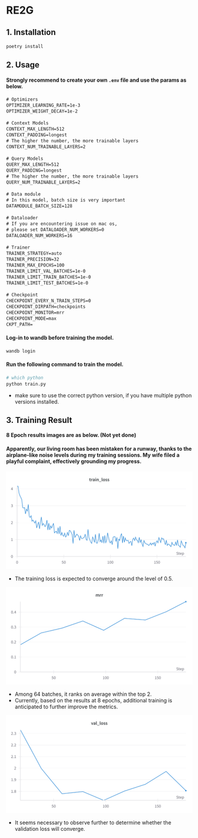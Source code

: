 # RE2G

## 1. Installation

```bash
poetry install
```

## 2. Usage

#### Strongly recommend to create your own `.env` file and use the params as below.

```dotenv
# Optimizers
OPTIMIZER_LEARNING_RATE=1e-3
OPTIMIZER_WEIGHT_DECAY=1e-2

# Context Models
CONTEXT_MAX_LENGTH=512
CONTEXT_PADDING=longest
# The higher the number, the more trainable layers
CONTEXT_NUM_TRAINABLE_LAYERS=2

# Query Models
QUERY_MAX_LENGTH=512
QUERY_PADDING=longest
# The higher the number, the more trainable layers
QUERY_NUM_TRAINABLE_LAYERS=2

# Data module
# In this model, batch size is very important
DATAMODULE_BATCH_SIZE=128

# Dataloader
# If you are encountering issue on mac os,
# please set DATALOADER_NUM_WORKERS=0
DATALOADER_NUM_WORKERS=16

# Trainer
TRAINER_STRATEGY=auto
TRAINER_PRECISION=32
TRAINER_MAX_EPOCHS=100
TRAINER_LIMIT_VAL_BATCHES=1e-0
TRAINER_LIMIT_TRAIN_BATCHES=1e-0
TRAINER_LIMIT_TEST_BATCHES=1e-0

# Checkpoint
CHECKPOINT_EVERY_N_TRAIN_STEPS=0
CHECKPOINT_DIRPATH=checkpoints
CHECKPOINT_MONITOR=mrr
CHECKPOINT_MODE=max
CKPT_PATH=
```

#### Log-in to wandb before training the model.

```bash
wandb login
```

#### Run the following command to train the model.

```bash
# which python
python train.py
```
- make sure to use the correct python version, if you have multiple python versions installed.

## 3. Training Result

#### 8 Epoch results images are as below. (Not yet done)
#### Apparently, our living room has been mistaken for a runway, thanks to the airplane-like noise levels during my training sessions. My wife filed a playful complaint, effectively grounding my progress.

![Train Loss](./assets/dpr_train_loss.png "Train Loss")
- The training loss is expected to converge around the level of 0.5.

![Val MRR](./assets/dpr_mrr.png "MRR")
- Among 64 batches, it ranks on average within the top 2.
- Currently, based on the results at 8 epochs, additional training is anticipated to further improve the metrics.

![Val Loss](./assets/dpr_val_loss.png "Validation Loss")
- It seems necessary to observe further to determine whether the validation loss will converge.
